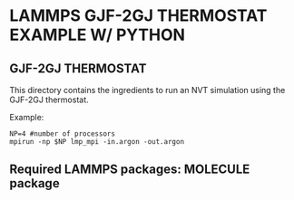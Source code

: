# LAMMPS GJF-2GJ THERMOSTAT EXAMPLE W/ PYTHON

## GJF-2GJ THERMOSTAT

This directory contains the ingredients to run an NVT simulation using the GJF-2GJ thermostat.

Example:
```
NP=4 #number of processors
mpirun -np $NP lmp_mpi -in.argon -out.argon
```

## Required LAMMPS packages: MOLECULE package
